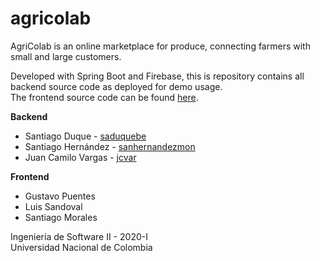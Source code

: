 # agricolab

AgriColab is an online marketplace for produce, connecting farmers with small and large customers.

Developed with Spring Boot and Firebase, this is repository contains all backend source code as deployed for demo usage.\
The frontend source code can be found [here](https://github.com/UNAgriColab/Frontend).


**Backend**
- Santiago Duque - [saduquebe](https://github.com/saduquebe)
- Santiago Hernández - [sanhernandezmon](https://github.com/sanhernandezmon)
- Juan Camilo Vargas - [jcvar](https://github.com/jcvar)

**Frontend**
- Gustavo Puentes
- Luis Sandoval
- Santiago Morales


Ingeniería de Software II - 2020-I\
Universidad Nacional de Colombia
